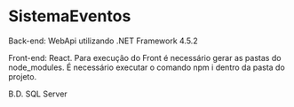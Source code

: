 # SistemaEventos

Back-end: WebApi utilizando .NET Framework 4.5.2

Front-end: React. Para execução do Front é necessário gerar as pastas do node_modules. É necessário executar o comando npm i dentro da pasta do projeto.

B.D. SQL Server
